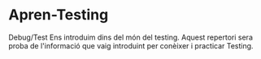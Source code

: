 # Apren-Testing
Debug/Test
Ens introduim dins del món del testing. Aquest repertori sera proba de l'informació que vaig introduint per conèixer i practicar Testing. 
